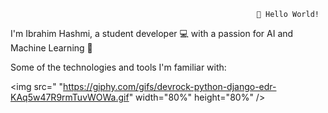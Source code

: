 <!-- <p align="right"><img src="https://ihttps://imgur.com/a/9IYdFjb.gif" width="80%" height="80%" /></p> -->



                                                           👋 Hello World!

I'm Ibrahim Hashmi, a student developer 💻 with a passion for AI and Machine Learning 🤖

Some of the technologies and tools I'm familiar with:

<img src=" "https://giphy.com/gifs/devrock-python-django-edr-KAq5w47R9rmTuvWOWa.gif" width="80%" height="80%" />

<!--
Here are some ideas to get you started:

- 🔭 I’m currently working on ...
- 🌱 I’m currently learning ...
- 👯 I’m looking to collaborate on ...
- 🤔 I’m looking for help with ...
- 💬 Ask me about ...
- 📫 How to reach me: ...
- 😄 Pronouns: ...
- ⚡ Fun fact: ...
--> 
